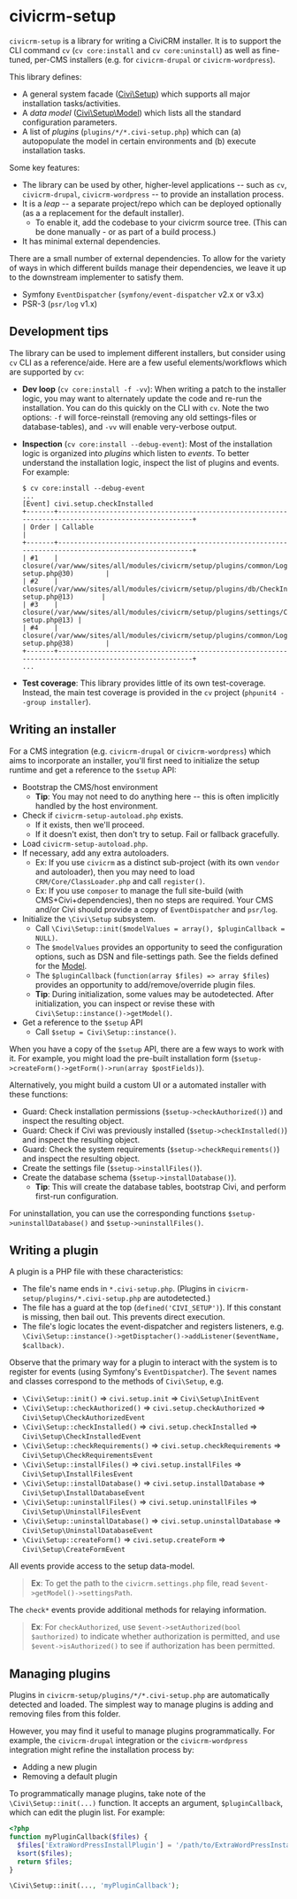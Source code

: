 # civicrm-setup

`civicrm-setup` is a library for writing a CiviCRM installer.  It is to support the CLI command `cv` (`cv core:install`
and `cv core:uninstall`) as well as fine-tuned, per-CMS installers (e.g.  for `civicrm-drupal` or `civicrm-wordpress`).

This library defines:

* A general system facade ([Civi\Setup](src/Setup.php)) which supports all major installation tasks/activities.
* A *data model* ([Civi\Setup\Model](src/Setup/Model.php)) which lists all the standard configuration parameters.
* A list of *plugins* (`plugins/*/*.civi-setup.php`) which can (a) autopopulate the model in certain environments and (b) execute installation tasks.

Some key features:

* The library can be used by other, higher-level applications -- such as `cv`, `civicrm-drupal`, `civicrm-wordpress` -- to provide an installation process.
* It is a *leap* -- a separate project/repo which can be deployed optionally (as a a replacement for the default installer).
    * To enable it, add the codebase to your civicrm source tree. (This can be done manually - or as part of a build process.)
* It has minimal external dependencies.

There are a small number of external dependencies.  To allow for the variety
of ways in which different builds manage their dependencies, we leave it up
to the downstream implementer to satisfy them.

* Symfony `EventDispatcher` (`symfony/event-dispatcher` v2.x or v3.x)
* PSR-3 (`psr/log` v1.x)

## Development tips

The library can be used to implement different installers, but consider using `cv` CLI as a reference/aide.
Here are a few useful elements/workflows which are supported by `cv`:

 * __Dev loop__ (`cv core:install -f -vv`): When writing a patch to the installer logic, you may want to alternately update the
   code and re-run the installation. You can do this quickly on the CLI with `cv`. Note the two options: `-f`
   will force-reinstall (removing any old settings-files or database-tables), and `-vv` will enable very-verbose output.

 * __Inspection__ (`cv core:install --debug-event`): Most of the installation logic is organized into *plugins* which
   listen to *events*.  To better understand the installation logic, inspect the list of plugins and events.  For
   example:

   ```
   $ cv core:install --debug-event
   ...
   [Event] civi.setup.checkInstalled
   +-------+-----------------------------------------------------------------------------------------------------+
   | Order | Callable                                                                                            |
   +-------+-----------------------------------------------------------------------------------------------------+
   | #1    | closure(/var/www/sites/all/modules/civicrm/setup/plugins/common/LogEvents.civi-setup.php@30)        |
   | #2    | closure(/var/www/sites/all/modules/civicrm/setup/plugins/db/CheckInstalled.civi-setup.php@13)       |
   | #3    | closure(/var/www/sites/all/modules/civicrm/setup/plugins/settings/CheckInstalled.civi-setup.php@13) |
   | #4    | closure(/var/www/sites/all/modules/civicrm/setup/plugins/common/LogEvents.civi-setup.php@38)        |
   +-------+-----------------------------------------------------------------------------------------------------+
   ...
   ```

 * __Test coverage__: This library provides little of its own test-coverage. Instead, the main test coverage is provided
   in the `cv` project (`phpunit4 --group installer`).

## Writing an installer

For a CMS integration (e.g. `civicrm-drupal` or `civicrm-wordpress`) which aims to incorporate an installer, you'll
first need to initialize the setup runtime and get a reference to the `$setup` API:

* Bootstrap the CMS/host environment
    * __Tip__: You may not need to do anything here -- this is often implicitly handled by the host environment.
* Check if `civicrm-setup-autoload.php` exists.
    * If it exists, then we'll proceed.
    * If it doesn't exist, then don't try to setup. Fail or fallback gracefully.
* Load `civicrm-setup-autoload.php`.
* If necessary, add any extra autoloaders.
    * Ex: If you use `civicrm` as a distinct sub-project (with its own `vendor` and autoloader), then you may need to load `CRM/Core/ClassLoader.php` and call `register()`.
    * Ex: If you use `composer` to manage the full site-build (with CMS+Civi+dependencies), then no steps are required. Your CMS and/or Civi should provide a copy of `EventDispatcher` and `psr/log`.
* Initialize the `\Civi\Setup` subsystem.
    * Call `\Civi\Setup::init($modelValues = array(), $pluginCallback = NULL)`.
    * The `$modelValues` provides an opportunity to seed the configuration options, such as DSN and file-settings path. See the fields defined for the [Model](src/Setup/Model.php).
    * The `$pluginCallback` (`function(array $files) => array $files`) provides an opportunity to add/remove/override plugin files.
    * __Tip__: During initialization, some values may be autodetected. After initialization, you can inspect or revise these with `Civi\Setup::instance()->getModel()`.
* Get a reference to the `$setup` API
    * Call `$setup = Civi\Setup::instance()`.

When you have a copy of the `$setup` API, there are a few ways to work with it. For example, you might load
the pre-built installation form (`$setup->createForm()->getForm()->run(array $postFields)`).

Alternatively, you might build a custom UI or a automated installer with these functions:

* Guard: Check installation permissions (`$setup->checkAuthorized()`) and inspect the resulting object.
* Guard: Check if Civi was previously installed (`$setup->checkInstalled()`) and inspect the resulting object.
* Guard: Check the system requirements (`$setup->checkRequirements()`) and inspect the resulting object.
* Create the settings file (`$setup->installFiles()`).
* Create the database schema (`$setup->installDatabase()`).
    * __Tip__: This will create the database tables, bootstrap Civi, and perform first-run configuration.

For uninstallation, you can use the corresponding functions `$setup->uninstallDatabase()` and `$setup->uninstallFiles()`.

## Writing a plugin

A plugin is a PHP file with these characteristics:

* The file's name ends in `*.civi-setup.php`. (Plugins in `civicrm-setup/plugins/*.civi-setup.php` are autodetected.)
* The file has a guard at the top (`defined('CIVI_SETUP')`). If this constant is missing, then bail out. This prevents direct execution.
* The file's logic locates the event-dispatcher and registers listeners, e.g. `\Civi\Setup::instance()->getDisptacher()->addListener($eventName, $callback)`.

Observe that the primary way for a plugin to interact with the system is to register for events (using Symfony's
`EventDispatcher`).  The `$event` names and classes correspond to the methods of `Civi\Setup`, e.g.

* `\Civi\Setup::init()` => `civi.setup.init` => `Civi\Setup\InitEvent`
* `\Civi\Setup::checkAuthorized()` => `civi.setup.checkAuthorized` => `Civi\Setup\CheckAuthorizedEvent`
* `\Civi\Setup::checkInstalled()` => `civi.setup.checkInstalled` => `Civi\Setup\CheckInstalledEvent`
* `\Civi\Setup::checkRequirements()` => `civi.setup.checkRequirements` => `Civi\Setup\CheckRequirementsEvent`
* `\Civi\Setup::installFiles()` => `civi.setup.installFiles` => `Civi\Setup\InstallFilesEvent`
* `\Civi\Setup::installDatabase()` => `civi.setup.installDatabase` => `Civi\Setup\InstallDatabaseEvent`
* `\Civi\Setup::uninstallFiles()` => `civi.setup.uninstallFiles` => `Civi\Setup\UninstallFilesEvent`
* `\Civi\Setup::uninstallDatabase()` => `civi.setup.uninstallDatabase` => `Civi\Setup\UninstallDatabaseEvent`
* `\Civi\Setup::createForm()` => `civi.setup.createForm` => `Civi\Setup\CreateFormEvent`

All events provide access to the setup data-model.

> __Ex__: To get the path to the `civicrm.settings.php` file, read `$event->getModel()->settingsPath`.

The `check*` events provide additional methods for relaying information.

> __Ex__: For `checkAuthorized`, use `$event->setAuthorized(bool $authorized)` to indicate whether authorization is permitted,
> and use `$event->isAuthorized()` to see if authorization has been permitted.

## Managing plugins

Plugins in `civicrm-setup/plugins/*/*.civi-setup.php` are automatically
detected and loaded.  The simplest way to manage plugins is adding and
removing files from this folder.

However, you may find it useful to manage plugins programmatically.  For
example, the `civicrm-drupal` integration or the `civicrm-wordpress`
integration might refine the installation process by:

* Adding a new plugin
* Removing a default plugin

To programmatically manage plugins, take note of the
`\Civi\Setup::init(...)` function.  It accepts an argument,
`$pluginCallback`, which can edit the plugin list. For example:

```php
<?php
function myPluginCallback($files) {
  $files['ExtraWordPressInstallPlugin'] = '/path/to/ExtraWordPressInstallPlugin.php';
  ksort($files);
  return $files;
}

\Civi\Setup::init(..., 'myPluginCallback');
```
